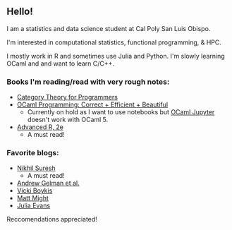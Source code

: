 ## Hello!

I am a statistics and data science student at Cal Poly San Luis Obispo.

I'm interested in computational statistics, functional programming, & HPC.

I mostly work in R and sometimes use Julia and Python. I'm slowly learning OCaml and and want to learn C/C++.

### Books I'm reading/read with very rough notes:
- [Category Theory for Programmers](https://github.com/VisruthSK/Category-Theory-for-Programmers)
- [OCaml Programming: Correct + Efficient + Beautiful](https://cs3110.github.io/textbook/cover.html)
  - Currently on hold as I want to use notebooks but [OCaml Jupyter](https://github.com/akabe/ocaml-jupyter) doesn't work with OCaml 5.
- [Advanced R, 2e](https://github.com/VisruthSK/STAT400-F24)
  - A must read!

### Favorite blogs:
- [Nikhil Suresh](https://ludic.mataroa.blog/)
  - A must read! 
- [Andrew Gelman et al.](https://statmodeling.stat.columbia.edu/)
- [Vicki Boykis](https://vickiboykis.com/)
- [Matt Might](https://matt.might.net/articles/)
- [Julia Evans](https://jvns.ca/)

Reccomendations appreciated!
